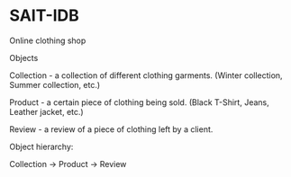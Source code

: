 # SAIT-IDB


Online clothing shop


Objects

Collection - a collection of different clothing garments. (Winter collection, Summer collection, etc.)

Product - a certain piece of clothing being sold. (Black T-Shirt, Jeans, Leather jacket, etc.)

Review - a review of a piece of clothing left by a client.

Object hierarchy:

Collection -> Product -> Review
